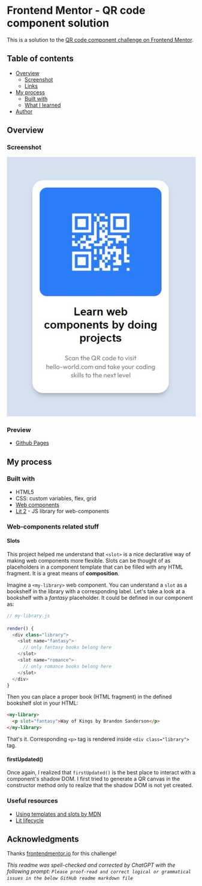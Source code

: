# Frontend Mentor - QR code component solution

This is a solution to the [QR code component challenge on Frontend Mentor](https://www.frontendmentor.io/challenges/qr-code-component-iux_sIO_H).

## Table of contents

- [Overview](#overview)
  - [Screenshot](#screenshot)
  - [Links](#links)
- [My process](#my-process)
  - [Built with](#built-with)
  - [What I learned](#what-i-learned)
- [Author](#author)

## Overview

### Screenshot

![screenshot of the project](./src/assets/screenshot.jpg)

### Preview

- [Github Pages](https://your-live-site-url.com)

## My process

### Built with

- HTML5
- CSS: custom variables, flex, grid
- [Web components](https://developer.mozilla.org/en-US/docs/Web/API/Web_components)
- [Lit 2](https://lit.dev/) - JS library for web-components


### Web-components related stuff

#### Slots

This project helped me understand that `<slot>` is a nice declarative way of making web components more flexible. Slots can be thought of as placeholders in a component template that can be filled with any HTML fragment. It is a great means of **composition**.

Imagine a `<my-library>` web component. You can understand a `slot` as a bookshelf in the library with a corresponding label. Let's take a look at a bookshelf with a *fantasy* placeholder. It could be defined in our component as:


```js
// my-library.js

render() {
  <div class="library">
    <slot name="fantasy">
      // only fantasy books belong here
    </slot>
    <slot name="romance">
      // only romance books belong here
    </slot>
  </div>
}
```

Then you can place a proper book (HTML fragment) in the defined bookshelf slot in your HTML:

```html
<my-library>
  <p slot="fantasy">Way of Kings by Brandon Sanderson</p>
</my-library>
```

That's it. Corresponding `<p>` tag is rendered inside `<div class="library">` tag.


#### firstUpdated()

Once again, I realized that `firstUpdated()` is the best place to interact with a component's shadow DOM. I first tried to generate a QR canvas in the constructor method only to realize that the shadow DOM is not yet created.


### Useful resources

- [Using templates and slots by MDN](https://developer.mozilla.org/en-US/docs/Web/API/Web_components/Using_templates_and_slots)
- [Lit lifecycle](https://lit.dev/docs/components/lifecycle/)


## Acknowledgments

Thanks [frontendmentor.io](https://www.frontendmentor.io/) for this challenge!

*This readme was spell-checked and corrected by ChatGPT with the following prompt: `Please proof-read and correct logical or grammatical issues in the below GitHub readme markdown file`*
